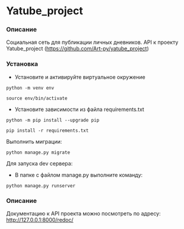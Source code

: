 # Yatube_project
### Описание
Социальная сеть для публикации личных дневников.
API к проекту Yatube_project (https://github.com/Art-py/yatube_project)
### Установка
- Установите и активируйте виртуальное окружение
```
python -m venv env
```
```
source env/bin/activate
```
- Установите зависимости из файла requirements.txt
```
python -m pip install --upgrade pip
```
```
pip install -r requirements.txt
```
Выполнить миграции:
```
python manage.py migrate
```
Для запуска dev сервера:
- В папке с файлом manage.py выполните команду:
```
python manage.py runserver
``` 
### Описание
Документацию к API проекта можно посмотреть по адресу:
http://127.0.0.1:8000/redoc/
